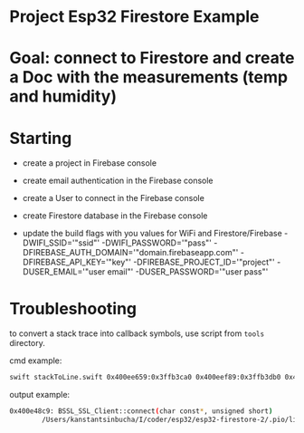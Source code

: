 # Project Esp32 Firestore Example

# Goal: connect to Firestore and create a Doc with the measurements (temp and humidity)

# Starting

* create a project in Firebase console
* create email authentication in the Firebase console
* create a User to connect in the Firebase console
* create Firestore database in the Firebase console

* update the build flags with you values for WiFi and Firestore/Firebase
    -DWIFI_SSID='"ssid"'
    -DWIFI_PASSWORD='"pass"'
    -DFIREBASE_AUTH_DOMAIN='"domain.firebaseapp.com"'
    -DFIREBASE_API_KEY='"key"'
    -DFIREBASE_PROJECT_ID='"project"'
    -DUSER_EMAIL='"user email"'
    -DUSER_PASSWORD='"user pass"'

# Troubleshooting

to convert a stack trace into callback symbols, use script from `tools` directory.

cmd example:
```bash
swift stackToLine.swift 0x400ee659:0x3ffb3ca0 0x400eef89:0x3ffb3db0 0x400ef45a:0x3ffb3e60 0x400ec919:0x3ffb3f70 0x400efdb1:0x3ffb3fa0 0x400efbfd:0x3ffb4270 0x400e913e:0x3ffb43c0 0x400e753c:0x3ffb4640 0x400e79b7:0x3ffb4670 0x400e3c16:0x3ffb46b0 0x400e3c96:0x3ffb46f0 0x400e4755:0x3ffb4730 0x400e488b:0x3ffb4790 0x400e48c9:0x3ffb47c0 0x400e1f9d:0x3ffb47f0 0x400e1fb3:0x3ffb4810 0x400d756c:0x3ffb4830 0x400d7661:0x3ffb4860 0x400d745a:0x3ffb4880 0x400d986c:0x3ffb48a0 0x400daf66:0x3ffb4930 0x400db8ae:0x3ffb4980 0x400d5f62:0x3ffb49a0 0x400d2c61:0x3ffb49f0 0x400d2c8d:0x3ffb4a10 0x400d2759:0x3ffb4a40 0x400d49a1:0x3ffb4af0 0x400d4a10:0x3ffb4c80
```
output example:
```bash
0x400e48c9: BSSL_SSL_Client::connect(char const*, unsigned short)
        /Users/kanstantsinbucha/I/coder/esp32/esp32-firestore-2/.pio/libdeps/esp32dev/Firebase/src/client/SSLClient/client/BSSL_SSL_Client.cpp:141
```